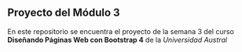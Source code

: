 ## Proyecto del Módulo 3
En este repositorio se encuentra el proyecto de la semana 3 del curso **Diseñando Páginas Web con Bootstrap 4** de la *Universidad Austral*